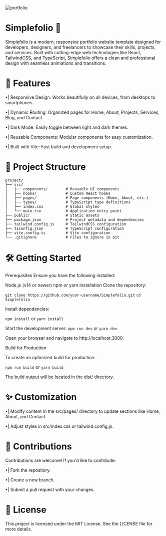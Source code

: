 ![portfolio](https://github.com/user-attachments/assets/3cbf9015-6e5e-4cec-bf15-be396e50d6d9)

# Simplefolio 🌟

Simplefolio is a modern, responsive portfolio website template designed for developers, designers, and freelancers to showcase their skills, projects, and services. Built with cutting-edge web technologies like React, TailwindCSS, and TypeScript, Simplefolio offers a clean and professional design with seamless animations and transitions.

# 🚀 Features

•| Responsive Design: Works beautifully on all devices, from desktops to smartphones.

•| Dynamic Routing: Organized pages for Home, About, Projects, Services, Blog, and Contact.

•| Dark Mode: Easily toggle between light and dark themes.

•| Reusable Components: Modular components for easy customization.

•| Built with Vite: Fast build and development setup.

# 📂 Project Structure

```
project/
├── src/
│   ├── components/        # Reusable UI components
│   ├── hooks/             # Custom React hooks
│   ├── pages/             # Page components (Home, About, etc.)
│   ├── types/             # TypeScript type definitions
│   ├── index.css          # Global styles
│   └── main.tsx           # Application entry point
├── public/                # Static assets
├── package.json           # Project metadata and dependencies
├── tailwind.config.js     # TailwindCSS configuration
├── tsconfig.json          # TypeScript configuration
├── vite.config.ts         # Vite configuration
└── .gitignore             # Files to ignore in Git
```
# 🛠️ Getting Started

Prerequisites
Ensure you have the following installed:

Node.js (v14 or newer)
npm or yarn
Installation
Clone the repository:

```git clone https://github.com/your-username/Simplefolio.git```
```cd Simplefolio```

Install dependencies:

```npm install```
or
```yarn install```

Start the development server:
```npm run dev```
or
```yarn dev```

Open your browser and navigate to http://localhost:3000.

Build for Production

To create an optimized build for production:

```npm run build```
or
```yarn build```

The build output will be located in the dist/ directory.

# ✨ Customization

•| Modify content in the src/pages/ directory to update sections like Home, About, and Contact.

•| Adjust styles in src/index.css or tailwind.config.js.

# 🤝 Contributions

Contributions are welcome! If you'd like to contribute:

•| Fork the repository.

•| Create a new branch.

•| Submit a pull request with your changes.

# 📝 License
This project is licensed under the MIT License. See the LICENSE file for more details.
